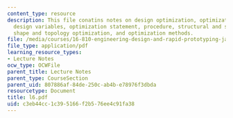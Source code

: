```yaml
---
content_type: resource
description: This file conatins notes on design optimization, optimization concepts,
  design variables, optimization statement, procedure, structural and size optimization,
  shape and topology optimization, and optimization methods.
file: /media/courses/16-810-engineering-design-and-rapid-prototyping-january-iap-2005/c3eb44cc1c395166f2b576ee4c91fa38_l6.pdf
file_type: application/pdf
learning_resource_types:
- Lecture Notes
ocw_type: OCWFile
parent_title: Lecture Notes
parent_type: CourseSection
parent_uid: 807886af-84de-250c-ab4b-e78976f3dbda
resourcetype: Document
title: l6.pdf
uid: c3eb44cc-1c39-5166-f2b5-76ee4c91fa38
---
```

